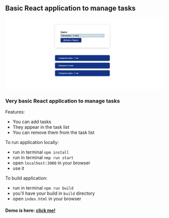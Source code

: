 ## Basic React application to manage tasks

![screenshot](src/assets/Tasklist_screen.png)

### Very basic React application to manage tasks

Features:
- You can add tasks
- They appear in the task list
- You can remove them from the task list

To run application locally:
- run in terminal `npm install`
- run in terminal `nmp run start`
- open `localhost:3000` in your browser
- use it

To build application:
- run in terminal `npm run build`
- you'll have your build in `build` directory
- open `index.html` in your browser

#### Demo is here: [click me!](http://tasklist.surkoff.com)